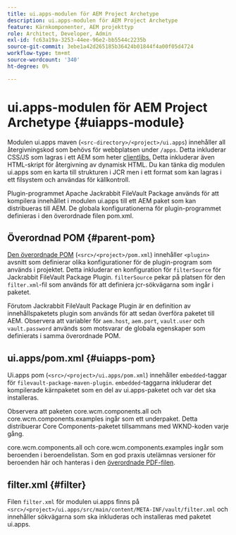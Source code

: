 ```yaml
---
title: ui.apps-modulen för AEM Project Archetype
description: ui.apps-modulen för AEM Project Archetype
feature: Kärnkomponenter, AEM projekttyp
role: Architect, Developer, Admin
exl-id: fc63a19a-3253-44ee-96e2-bb5544c2235b
source-git-commit: 3ebe1a42d265185b36424b01844f4a00f05d4724
workflow-type: tm+mt
source-wordcount: '340'
ht-degree: 0%

---
```


# ui.apps-modulen för AEM Project Archetype {#uiapps-module}

Modulen ui.apps maven (`<src-directory>/<project>/ui.apps`) innehåller all återgivningskod som behövs för webbplatsen under `/apps`. Detta inkluderar CSS/JS som lagras i ett AEM som heter [clientlibs.](uifrontend.md#clientlibs) Detta inkluderar även HTML-skript för återgivning av dynamisk HTML. Du kan tänka dig modulen ui.apps som en karta till strukturen i JCR men i ett format som kan lagras i ett filsystem och användas för källkontroll.

Plugin-programmet Apache Jackrabbit FileVault Package används för att kompilera innehållet i modulen ui.apps till ett AEM paket som kan distribueras till AEM. De globala konfigurationerna för plugin-programmet definieras i den överordnade filen pom.xml.

## Överordnad POM {#parent-pom}

[Den överordnade POM](/help/developing/archetype/using.md#parent-pom) (`<src>/<project>/pom.xml`) innehåller  `<plugin>` avsnitt som definierar olika konfigurationer för de plugin-program som används i projektet. Detta inkluderar en konfiguration för `filterSource` för Jackrabbit FileVault Package Plugin. `filterSource` pekar på platsen för den `filter.xml`-fil som används för att definiera jcr-sökvägarna som ingår i paketet.

Förutom Jackrabbit FileVault Package Plugin är en definition av innehållspaketets plugin som används för att sedan överföra paketet till AEM. Observera att variabler för `aem.host`, `aem.port`, `vault.user` och `vault.password` används som motsvarar de globala egenskaper som definierats i samma överordnade POM.

## ui.apps/pom.xml {#uiapps-pom}

Ui.apps pom (`<src>/<project>/ui.apps/pom.xml`) innehåller `embedded`-taggar för `filevault-package-maven-plugin`. `embedded`-taggarna inkluderar det kompilerade kärnpaketet som en del av ui.apps-paketet och var det ska installeras.

Observera att paketen core.wcm.components.all och core.wcm.components.examples ingår som ett underpaket. Detta distribuerar Core Components-paketet tillsammans med WKND-koden varje gång.

core.wcm.components.all och core.wcm.components.examples ingår som beroenden i beroendelistan. Som en god praxis utelämnas versioner för beroenden här och hanteras i den [överordnade PDF-filen](/help/developing/archetype/using.md#core-components).

## filter.xml {#filter}

Filen `filter.xml` för modulen ui.apps finns på `<src>/<project>/ui.apps/src/main/content/META-INF/vault/filter.xml` och innehåller sökvägarna som ska inkluderas och installeras med paketet ui.apps.
